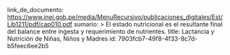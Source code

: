 link_de_documento: https://www.inei.gob.pe/media/MenuRecursivo/publicaciones_digitales/Est/Lib1211/pdf/cap010.pdf
sumario: >
  El estado nutricional es el resultante final del balance entre ingesta y requerimiento de
  nutrientes.
title: Lactancia y Nutrición de Niñas, Niños y Madres
id: 7903fcb7-49f8-4f33-8c7d-b5feec6ee2b5
